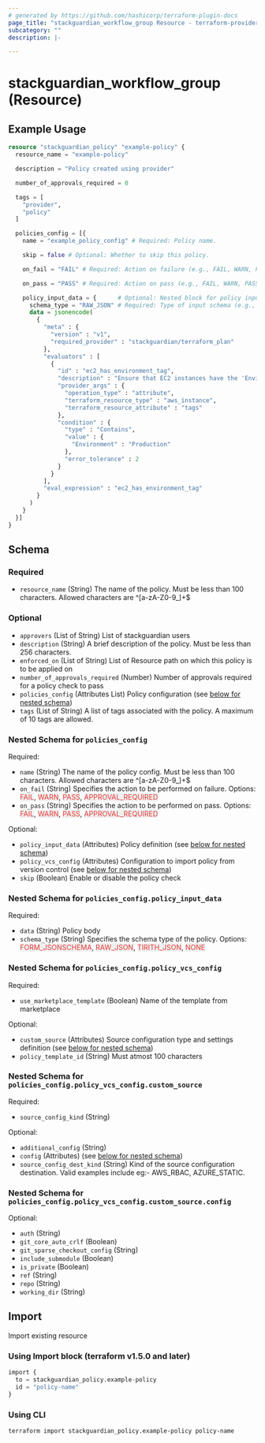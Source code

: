 ```yaml
---
# generated by https://github.com/hashicorp/terraform-plugin-docs
page_title: "stackguardian_workflow_group Resource - terraform-provider-stackguardian"
subcategory: ""
description: |-

---
```


# stackguardian_workflow_group (Resource)

## Example Usage

```terraform
resource "stackguardian_policy" "example-policy" {
  resource_name = "example-policy"

  description = "Policy created using provider"

  number_of_approvals_required = 0

  tags = [
    "provider",
    "policy"
  ]

  policies_config = [{
    name = "example_policy_config" # Required: Policy name.

    skip = false # Optional: Whether to skip this policy.

    on_fail = "FAIL" # Required: Action on failure (e.g., FAIL, WARN, PASS, APPROVAL_REQUIRED).

    on_pass = "PASS" # Required: Action on pass (e.g., FAIL, WARN, PASS, APPROVAL_REQUIRED).

    policy_input_data = {      # Optional: Nested block for policy input data.
      schema_type = "RAW_JSON" # Required: Type of input schema (e.g., FORM_JSONSCHEMA, RAW_JSON).
      data = jsonencode(
        {
          "meta" : {
            "version" : "v1",
            "required_provider" : "stackguardian/terraform_plan"
          },
          "evaluators" : [
            {
              "id" : "ec2_has_environment_tag",
              "description" : "Ensure that EC2 instances have the 'Environment: Production' tag",
              "provider_args" : {
                "operation_type" : "attribute",
                "terraform_resource_type" : "aws_instance",
                "terraform_resource_attribute" : "tags"
              },
              "condition" : {
                "type" : "Contains",
                "value" : {
                  "Environment" : "Production"
                },
                "error_tolerance" : 2
              }
            }
          ],
          "eval_expression" : "ec2_has_environment_tag"
        }
      )
    }
  }]
}
```

<!-- schema generated by tfplugindocs -->
## Schema

### Required

- `resource_name` (String) The name of the policy. Must be less than 100 characters. Allowed characters are ^[a-zA-Z0-9_]+$

### Optional

- `approvers` (List of String) List of stackguardian users
- `description` (String) A brief description of the policy. Must be less than 256 characters.
- `enforced_on` (List of String) List of Resource path on which this policy is to be applied on
- `number_of_approvals_required` (Number) Number of approvals required for a policy check to pass
- `policies_config` (Attributes List) Policy configuration (see [below for nested schema](#nestedatt--policies_config))
- `tags` (List of String) A list of tags associated with the policy. A maximum of 10 tags are allowed.

<a id="nestedatt--policies_config"></a>
### Nested Schema for `policies_config`

Required:

- `name` (String) The name of the policy config. Must be less than 100 characters. Allowed characters are ^[a-zA-Z0-9_]+$
- `on_fail` (String) Specifies the action to be performed on failure. Options: <span style="background-color: #eff0f0; color: #e53835;">FAIL</span>,
		<span style="background-color: #eff0f0; color: #e53835;">WARN</span>,
		<span style="background-color: #eff0f0; color: #e53835;">PASS</span>,
		<span style="background-color: #eff0f0; color: #e53835;">APPROVAL_REQUIRED</span>
- `on_pass` (String) Specifies the action to be performed on pass. Options: <span style="background-color: #eff0f0; color: #e53835;">FAIL</span>,
		<span style="background-color: #eff0f0; color: #e53835;">WARN</span>,
		<span style="background-color: #eff0f0; color: #e53835;">PASS</span>,
		<span style="background-color: #eff0f0; color: #e53835;">APPROVAL_REQUIRED</span>

Optional:

- `policy_input_data` (Attributes) Policy definition (see [below for nested schema](#nestedatt--policies_config--policy_input_data))
- `policy_vcs_config` (Attributes) Configuration to import policy from version control (see [below for nested schema](#nestedatt--policies_config--policy_vcs_config))
- `skip` (Boolean) Enable or disable the policy check

<a id="nestedatt--policies_config--policy_input_data"></a>
### Nested Schema for `policies_config.policy_input_data`

Required:

- `data` (String) Policy body
- `schema_type` (String) Specifies the schema type of the policy. Options: <span style="background-color: #eff0f0; color: #e53835;">FORM_JSONSCHEMA</span>,
		<span style="background-color: #eff0f0; color: #e53835;">RAW_JSON</span>,
		<span style="background-color: #eff0f0; color: #e53835;">TIRITH_JSON</span>,
		<span style="background-color: #eff0f0; color: #e53835;">NONE</span>


<a id="nestedatt--policies_config--policy_vcs_config"></a>
### Nested Schema for `policies_config.policy_vcs_config`

Required:

- `use_marketplace_template` (Boolean) Name of the template from marketplace

Optional:

- `custom_source` (Attributes) Source configuration type and settings definition (see [below for nested schema](#nestedatt--policies_config--policy_vcs_config--custom_source))
- `policy_template_id` (String) Must atmost 100 characters

<a id="nestedatt--policies_config--policy_vcs_config--custom_source"></a>
### Nested Schema for `policies_config.policy_vcs_config.custom_source`

Required:

- `source_config_kind` (String)

Optional:

- `additional_config` (String)
- `config` (Attributes) (see [below for nested schema](#nestedatt--policies_config--policy_vcs_config--custom_source--config))
- `source_config_dest_kind` (String) Kind of the source configuration destination. Valid examples include eg:- AWS_RBAC, AZURE_STATIC.

<a id="nestedatt--policies_config--policy_vcs_config--custom_source--config"></a>
### Nested Schema for `policies_config.policy_vcs_config.custom_source.config`

Optional:

- `auth` (String)
- `git_core_auto_crlf` (Boolean)
- `git_sparse_checkout_config` (String)
- `include_submodule` (Boolean)
- `is_private` (Boolean)
- `ref` (String)
- `repo` (String)
- `working_dir` (String)







## Import

Import existing resource

### Using Import block (terraform v1.5.0 and later)
```terraform
import {
  to = stackguardian_policy.example-policy
  id = "policy-name"
}
```

### Using CLI
```bash
terraform import stackguardian_policy.example-policy policy-name
```